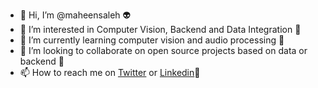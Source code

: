 - 👋 Hi, I’m @maheensaleh :alien:
- 👀 I’m interested in Computer Vision, Backend and Data Integration :raised_hands:
- 🌱 I’m currently learning computer vision and audio processing :construction_worker:
- 💞️ I’m looking to collaborate on open source projects based on data or backend :dart:
- 📫 How to reach me on [Twitter](https://twitter.com/maheen_saleh) or [Linkedin](www.linkedin.com/in/maheensaleh40):wave:

<!---
maheensaleh/maheensaleh is a ✨ special ✨ repository because its `README.md` (this file) appears on your GitHub profile.
You can click the Preview link to take a look at your changes.
--->

